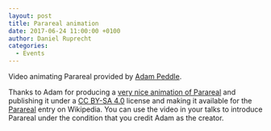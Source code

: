 ```yaml
---
layout: post
title: Parareal animation
date: 2017-06-24 11:00:00 +0100
author: Daniel Ruprecht
categories:
  - Events
---
```


Video animating Parareal provided by [Adam Peddle](http://emps.exeter.ac.uk/mathematics/staff/ap553).

<!--more-->

Thanks to Adam for producing a [very nice animation of Parareal](https://en.wikipedia.org/wiki/File:Parareal_Animation.ogv) and publishing it under a [CC BY-SA 4.0](https://creativecommons.org/licenses/by-sa/4.0/deed.en) license and making it available for the [Parareal](https://en.wikipedia.org/wiki/Parareal) entry on Wikipedia. You can use the video in your talks to introduce Parareal under the condition that you credit Adam as the creator.
